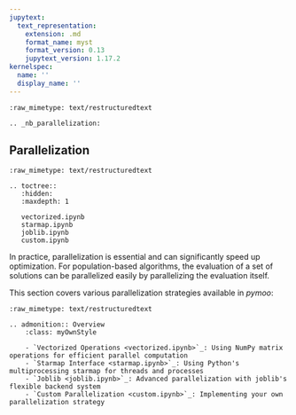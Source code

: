 ```yaml
---
jupytext:
  text_representation:
    extension: .md
    format_name: myst
    format_version: 0.13
    jupytext_version: 1.17.2
kernelspec:
  name: ''
  display_name: ''
---
```


```{raw-cell}
:raw_mimetype: text/restructuredtext

.. _nb_parallelization:
```

## Parallelization

```{raw-cell}
:raw_mimetype: text/restructuredtext

.. toctree::
   :hidden:
   :maxdepth: 1
   
   vectorized.ipynb
   starmap.ipynb
   joblib.ipynb
   custom.ipynb
```

In practice, parallelization is essential and can significantly speed up optimization. 
For population-based algorithms, the evaluation of a set of solutions can be parallelized easily 
by parallelizing the evaluation itself.

This section covers various parallelization strategies available in *pymoo*:

```{raw-cell}
:raw_mimetype: text/restructuredtext

.. admonition:: Overview
    :class: myOwnStyle

    - `Vectorized Operations <vectorized.ipynb>`_: Using NumPy matrix operations for efficient parallel computation
    - `Starmap Interface <starmap.ipynb>`_: Using Python's multiprocessing starmap for threads and processes
    - `Joblib <joblib.ipynb>`_: Advanced parallelization with joblib's flexible backend system
    - `Custom Parallelization <custom.ipynb>`_: Implementing your own parallelization strategy
```
